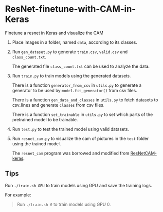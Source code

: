 # ResNet-finetune-with-CAM-in-Keras

Finetune a resnet in Keras and visualize the CAM

1. Place images in a folder, named `data`, according to its classes.

2. Run `gen_dataset.py` to generate `train.csv`, `valid.csv` and `class_count.txt`.

   The generated file `class_count.txt` can be used to analyze the data.

3. Run `train.py` to train models using the generated datasets.

   There is a function `generator_from_csv` in `utils.py` to generate a generator to be used by `model.fit_generator()` from csv files.

   There is a function `gen_data_and_classes` in `utils.py` to fetch datasets to csv_lines and generate `classes` from csv files.

   There is a function `set_trainable` in `utils.py` to set which parts of the pretrained model to be trainable.

4. Run `test.py` to test the trained model using valid datasets.

5. Run `resnet_cam.py` to visualize the cam of pictures in the `test` folder using the trained model.

   The `resnet_cam` program was borrowed and modified from [ResNetCAM-keras](https://github.com/alexisbcook/ResNetCAM-keras).

## Tips
Run `./train.sh GPU` to train models using GPU and save the training logs.

For example:

> Run `./train.sh 0` to train models using GPU 0.
